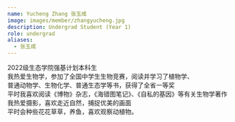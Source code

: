 ```yaml
---
name: Yucheng Zhang 张玉成
image: images/member/zhangyucheng.jpg
description: Undergrad Student (Year 1)
role: undergrad
aliases:
  - 张玉成
---
```


<centre>
2022级生态学院强基计划本科生<br>
我热爱生物学，参加了全国中学生生物竞赛，阅读并学习了植物学、<br>
普通动物学、生物化学、普通生态学等书，获得了全省一等奖<br>
平时我喜欢阅读《博物》杂志，《海错图笔记》、《自私的基因》等有关生物学著作<br>
我热爱摄影，喜欢走近自然，捕捉优美的画面<br>
平时会种些花花草草，养鱼，喜欢观察动植物。
</centre>

